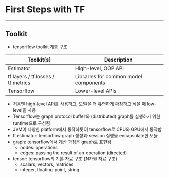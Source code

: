 # First Steps with TF
---

## Toolkit
* tensorflow toolkit 계층 구조

| Toolkit(s)                         | Description                           |
| ---------------------------------- | ------------------------------------- |
| Estimator                          | High-level, OOP API                   |
| tf.layers / tf.losses / tf.metrics | Libraries for common model components |
| Tensorflow                         | Lower-level APIs                      |

* 처음엔 high-level API를 사용하고, 모델을 더 유연하게 확장하고 싶을 때 low-level을 사용
* Tensorflow는 graph protocol buffer와 (distributed) graph를 실행하기 위한 runtime으로 구성됨
* JVM이 다양한 platform에서 동작하듯이 tensorflow로 CPU와 GPU에서 동작함
* tf.estimator: tensorflow graph 생성과 session 실행을 encapsulate한 모듈
* graph: tensorflow에서 계산 과정은 graph로 표현됨
    * nodes: operations
    * edges: passing the result of an operation (directed)
* tensor: tensorflow의 기본 자료 구조 (N차원 자료 구조)
    * scalars, vectors, matrices
    * integer, floating-point, string
